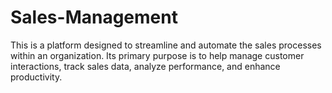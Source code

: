 # Sales-Management
This is a platform designed to streamline and automate the sales processes within an organization. Its primary purpose is to help manage customer interactions, track sales data, analyze performance, and enhance productivity.
